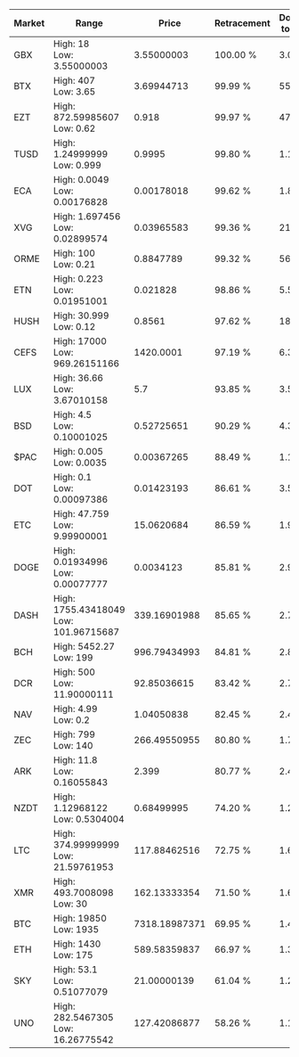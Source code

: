| Market | Range | Price| Retracement | Doubles to 50% |
| --- | --- | --- | --- | --- |
| GBX | High: 18<br />Low: 3.55000003 | 3.55000003 | 100.00 % | 3.04 |
| BTX | High: 407<br />Low: 3.65 | 3.69944713 | 99.99 % | 55.50 |
| EZT | High: 872.59985607<br />Low: 0.62 | 0.918 | 99.97 % | 475.61 |
| TUSD | High: 1.24999999<br />Low: 0.999 | 0.9995 | 99.80 % | 1.13 |
| ECA | High: 0.0049<br />Low: 0.00176828 | 0.00178018 | 99.62 % | 1.87 |
| XVG | High: 1.697456<br />Low: 0.02899574 | 0.03965583 | 99.36 % | 21.77 |
| ORME | High: 100<br />Low: 0.21 | 0.8847789 | 99.32 % | 56.63 |
| ETN | High: 0.223<br />Low: 0.01951001 | 0.021828 | 98.86 % | 5.56 |
| HUSH | High: 30.999<br />Low: 0.12 | 0.8561 | 97.62 % | 18.17 |
| CEFS | High: 17000<br />Low: 969.26151166 | 1420.0001 | 97.19 % | 6.33 |
| LUX | High: 36.66<br />Low: 3.67010158 | 5.7 | 93.85 % | 3.54 |
| BSD | High: 4.5<br />Low: 0.10001025 | 0.52725651 | 90.29 % | 4.36 |
| $PAC | High: 0.005<br />Low: 0.0035 | 0.00367265 | 88.49 % | 1.16 |
| DOT | High: 0.1<br />Low: 0.00097386 | 0.01423193 | 86.61 % | 3.55 |
| ETC | High: 47.759<br />Low: 9.99900001 | 15.0620684 | 86.59 % | 1.92 |
| DOGE | High: 0.01934996<br />Low: 0.00077777 | 0.0034123 | 85.81 % | 2.95 |
| DASH | High: 1755.43418049<br />Low: 101.96715687 | 339.16901988 | 85.65 % | 2.74 |
| BCH | High: 5452.27<br />Low: 199 | 996.79434993 | 84.81 % | 2.83 |
| DCR | High: 500<br />Low: 11.90000111 | 92.85036615 | 83.42 % | 2.76 |
| NAV | High: 4.99<br />Low: 0.2 | 1.04050838 | 82.45 % | 2.49 |
| ZEC | High: 799<br />Low: 140 | 266.49550955 | 80.80 % | 1.76 |
| ARK | High: 11.8<br />Low: 0.16055843 | 2.399 | 80.77 % | 2.49 |
| NZDT | High: 1.12968122<br />Low: 0.5304004 | 0.68499995 | 74.20 % | 1.21 |
| LTC | High: 374.99999999<br />Low: 21.59761953 | 117.88462516 | 72.75 % | 1.68 |
| XMR | High: 493.7008098<br />Low: 30 | 162.13333354 | 71.50 % | 1.62 |
| BTC | High: 19850<br />Low: 1935 | 7318.18987371 | 69.95 % | 1.49 |
| ETH | High: 1430<br />Low: 175 | 589.58359837 | 66.97 % | 1.36 |
| SKY | High: 53.1<br />Low: 0.51077079 | 21.00000139 | 61.04 % | 1.28 |
| UNO | High: 282.5467305<br />Low: 16.26775542 | 127.42086877 | 58.26 % | 1.17 |
